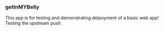 ### getInMYBelly
This app is for testing and demonstrating delpoyment of a basic web app! Testing the upstream push